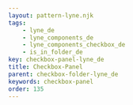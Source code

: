 ```yaml
---
layout: pattern-lyne.njk
tags: 
    - lyne_de
    - lyne_components_de
    - lyne_components_checkbox_de
    - is_in_folder_de
key: checkbox-panel-lyne_de
title: Checkbox-Panel
parent: checkbox-folder-lyne_de
keywords: checkbox-panel
order: 135
---
```

